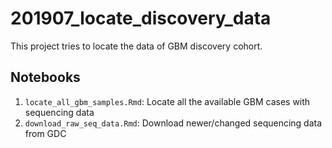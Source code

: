 # 201907_locate_discovery_data
This project tries to locate the data of GBM discovery cohort.

## Notebooks
1. `locate_all_gbm_samples.Rmd`: Locate all the available GBM cases with sequencing data
2. `download_raw_seq_data.Rmd`: Download newer/changed sequencing data from GDC 